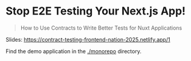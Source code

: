 # Stop E2E Testing Your Next.js App!

> How to Use Contracts to Write Better Tests for Nuxt Applications

Slides: https://contract-testing-frontend-nation-2025.netlify.app/1

Find the demo application in the [./monorepo](./monorepo) directory.
